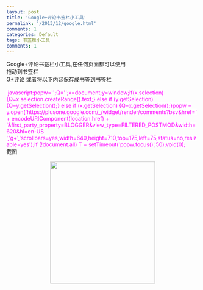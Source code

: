 ```yaml
---
layout: post
title: 'Google+评论书签栏小工具'
permalink: '/2013/12/google.html'
comments: 1
categories: Default
tags: 书签栏小工具
comments: 1
---
```

<div dir="ltr" style="text-align: left;" trbidi="on">Google+评论书签栏小工具,在任何页面都可以使用<br/>拖动到书签栏<br/><a class="bookmarklet" data-original-title="G+评论" data-placement="right" href="javascript:popw='';Q='';x=document;y=window;if(x.selection) {Q=x.selection.createRange().text;} else if (y.getSelection) {Q=y.getSelection();} else if (x.getSelection) {Q=x.getSelection();}popw = y.open('https://plusone.google.com/_/widget/render/comments?bsv&amp;href=' + encodeURIComponent(location.href) + '&amp;first_party_property=BLOGGER&amp;view_type=FILTERED_POSTMOD&amp;width=620&amp;hl=en-US ','g+','scrollbars=yes,width=640,height=710,top=175,left=75,status=no,resizable=yes');if (!document.all) T = setTimeout('popw.focus()',50);void(0);" rel="tooltip">G+评论</a>  或者将以下内容保存成书签到书签栏<br/><br/><span style="background-color: white;"><span style="color: magenta;">&nbsp;javascript:popw='';Q='';x=document;y=window;if(x.selection) {Q=x.selection.createRange().text;} else if (y.getSelection) {Q=y.getSelection();} else if (x.getSelection) {Q=x.getSelection();}popw = y.open('https://plusone.google.com/_/widget/render/comments?bsv&amp;href=' + encodeURIComponent(location.href) + '&amp;first_party_property=BLOGGER&amp;view_type=FILTERED_POSTMOD&amp;width=620&amp;hl=en-US ','g+','scrollbars=yes,width=640,height=710,top=175,left=75,status=no,resizable=yes');if (!document.all) T = setTimeout('popw.focus()',50);void(0);   </span></span><br/>截图   <br/><br/><div class="separator" style="clear: both; text-align: center;"><a href="http://3.bp.blogspot.com/-dijtKFxryjI/Uq3g5ZDC5ZI/AAAAAAAAx_E/WR5xdqV6IvM/s1600/%E9%80%89%E5%8C%BA_012.png" imageanchor="1" style="margin-left: 1em; margin-right: 1em;"><img border="0" height="320" src="http://3.bp.blogspot.com/-dijtKFxryjI/Uq3g5ZDC5ZI/AAAAAAAAx_E/WR5xdqV6IvM/s1600/%E9%80%89%E5%8C%BA_012.png" width="275"/></a></div><br/></div>
